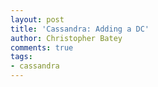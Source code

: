 ```yaml
---
layout: post
title: 'Cassandra: Adding a DC'
author: Christopher Batey
comments: true
tags:
- cassandra
---
```



